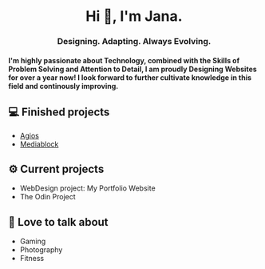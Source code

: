 <h1 align="center"> Hi 👋, I'm Jana. </h1>
<h3 align="center"> Designing. Adapting. Always Evolving. </h3>
<h4 align="left">I'm highly passionate about Technology, combined with the Skills of Problem Solving and Attention to Detail, I am proudly Designing Websites for over a year now! I look forward to further cultivate knowledge in this field and continously improving. </h4>

## 💻 Finished projects
- [Agios](https://agios.ro/)
- [Mediablock](https://mediablock.ro)


## ⚙️ Current projects
- WebDesign project: My Portfolio Website
- The Odin Project 

## 💬 Love to talk about
- Gaming
- Photography
- Fitness
